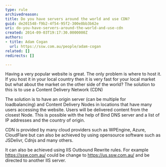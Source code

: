 ```yaml
---
type: rule
archivedreason: 
title: Do you have servers around the world and use CDN?
guid: de201548-f9b2-4f54-95f2-300e8bb3b62e
uri: do-you-have-servers-around-the-world-and-use-cdn
created: 2014-09-03T19:17:30.0000000Z
authors:
- title: Adam Cogan
  url: https://ssw.com.au/people/adam-cogan
related: []
redirects: []

---
```


Having a very popular website is great. The only problem is where to host it. If you host it in your local country then it is very fast for your local market but what about the market on the other side of the world? The solution to this is to use a Content Delivery Network (CDN)

<!--endintro-->

The solution is to have an origin server (can be multiple for loadbalancing) and Content Delivery Nodes in locations that have many users accessing the website. Users will be delivered content from the closest Node. This is possible with the help of Bind DNS server and a list of IP addresses and the country of origin.

CDN is provided by many cloud providers such as WPEngine, Azure, CloudFlare but can also be achieved by using opensource software such as JSDelivr, Cdnjs and many others.



It can also be achieved using IIS Outbound Rewrite rules. For example https://ssw.com.au/ could be change to https://us.ssw.com.au/ and be directed to another IIS server.
